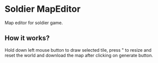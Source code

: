 # Soldier MapEditor
Map editor for soldier game.

## How it works?

Hold down left mouse button to draw selected tile, press " to resize and reset the world and download the map after clicking on generate button.
